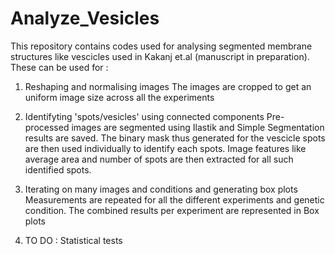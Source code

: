 # Analyze_Vesicles
This repository contains codes used for analysing segmented membrane structures like vescicles used in Kakanj et.al (manuscript in preparation).
These can be used for :
1. Reshaping and normalising images
  The images are cropped to get an uniform image size across all the experiments

2. Identifyting 'spots/vesicles' using connected components
  Pre-processed images are segmented using Ilastik and Simple Segmentation results are saved. The binary mask thus generated for the vescicle 
  spots are then used individually to identify each spots. Image features like average area and number of spots are then extracted for all such 
  identified spots.
  
3. Iterating on many images and conditions and generating box plots
  Measurements are repeated for all the different experiments and genetic condition. The combined results per experiment are represented in Box plots
  
4. TO DO : Statistical tests 
 
